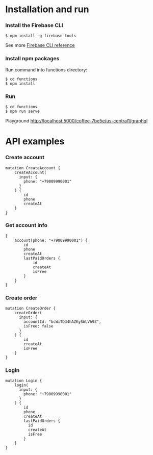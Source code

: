 # Installation and run

### Install the Firebase CLI
```
$ npm install -g firebase-tools
```
See more [Firebase CLI reference](https://firebase.google.com/docs/cli)

### Install npm packages
Run command into functions directory:
```
$ cd functions
$ npm install 
```

### Run
```
$ cd functions
$ npm run serve
```

Playground [http://localhost:5000/coffee-7be5e/us-central1/graphql](http://localhost:5000/coffee-7be5e/us-central1/graphql)

# API examples

### Create account

```
mutation CreateAccount {
    createAccount(
      input: { 
        phone: "+79009990001" 
      }
    ) {
        id
        phone
        createAt
    }
}
```

### Get account info

```
{
    account(phone: "+79009990001") {
        id
        phone
        createAt
        lastPaidOrders {
            id
            createAt
            isFree
        }
    }
}
```

### Create order

```
mutation CreateOrder {
    createOrder(
      input: { 
        accountId: "bcWiTD34hAZKySWLVh9Z", 
        isFree: false
      }
    ) {
        id
        createAt
        isFree
    }
}
```

### Login

```
mutation Login {
    login(
      input: { 
        phone: "+79009990001" 
      }
    ) {
        id
        phone
        createAt
        lastPaidOrders {
          id
          createAt
          isFree
        }
    }
}
```